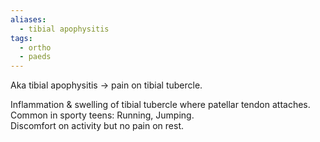 ```yaml
---
aliases:
  - tibial apophysitis
tags:
  - ortho
  - paeds
---
```

Aka tibial apophysitis -> pain on tibial tubercle.

Inflammation & swelling of tibial tubercle where patellar tendon attaches.  
Common in sporty teens: Running, Jumping.  
Discomfort on activity but no pain on rest.